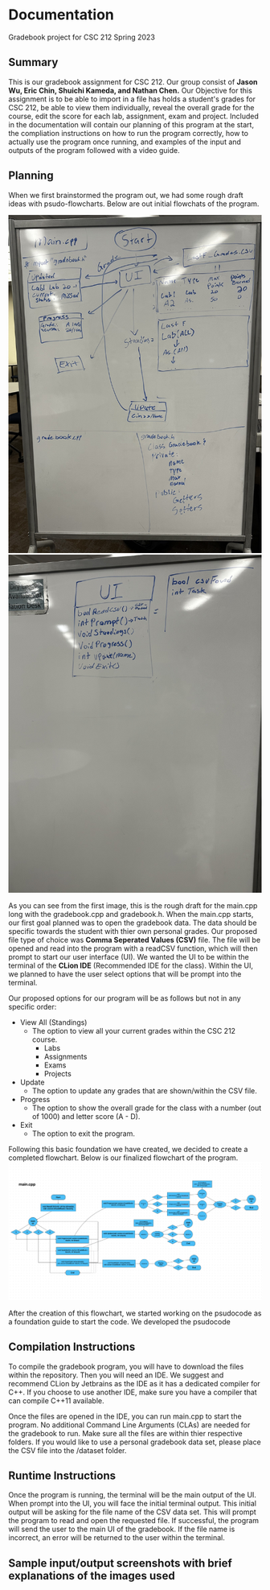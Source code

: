 
# Documentation
Gradebook project for CSC 212 Spring 2023

## Summary
This is our gradebook assignment for CSC 212. Our group consist of **Jason Wu, Eric Chin, Shuichi Kameda, and Nathan Chen.** Our Objective for this assignment is to be able to import in a file has holds a student's grades for CSC 212, be able to view them individually, reveal the overall grade for the course, edit the score for each lab, assignment, exam and project. Included in the documentation will contain our planning of this program at the start, the compliation instructions on how to run the program correctly, how to actually use the program once running, and examples of the input and outputs of the program followed with a video guide.

## Planning
When we first brainstormed the program out, we had some rough draft ideas with psudo-flowcharts.
Below are out initial flowchats of the program.

![Flowchart](/images/psudo1.png)
![Flowchart](/images/psudo2.png)

As you can see from the first image, this is the rough draft for the main.cpp long with the gradebook.cpp and gradebook.h.
When the main.cpp starts, our first goal planned was to open the gradebook data. The data should be specific towards the student with thier own personal grades. Our proposed file type of choice was **Comma Seperated Values (CSV)** file. The file will be opened and read into the program with a readCSV function, which will then prompt to start our user interface (UI). We wanted the UI to be within the terminal  of the **CLion IDE** (Recommended IDE for the class). Within the UI, we planned to have the user select options that will be prompt into the terminal. 

Our proposed options for our program will be as follows but not in any specific order: 
* View All (Standings)
	* The option to view all your current grades within the CSC 212 course.
		* Labs
		* Assignments
		* Exams
		* Projects
* Update
	* The option to update any grades that are shown/within the CSV file. 
* Progress
	* The option to show the overall grade for the class with a number (out of 1000) and letter score (A - D).
* Exit
	* The option to exit the program.

Following this basic foundation we have created, we decided to create a completed flowchart.
Below is our finalized flowchart of the program.
![Flowchart](/images/newFlowchart.png)

After the creation of this flowchart, we started working on the psudocode as a foundation guide to start the code. We developed the psudocode 

## Compilation Instructions
To compile the gradebook program, you will have to download the files within the repository. Then you will need an IDE. We suggest and recommend CLion by Jetbrains as the IDE as it has a dedicated compiler for C++. If you choose to use another IDE, make sure you have a compiler that can compile C++11 available. 

Once the files are opened in the IDE, you can run main.cpp to start the program. No additional Command Line Arguments (CLAs) are needed for the gradebook to run. Make sure all the files are within thier respective folders. If you would like to use a personal gradebook data set, please place the CSV file into the /dataset folder.

## Runtime Instructions
Once the program is running, the terminal will be the main output of the UI. When prompt into the UI, you will face the initial terminal output. This initial output will be asking for the file name of the CSV data set. This will prompt the program to read and open the requested file. If successful, the program will send the user to the main UI of the gradebook. If the file name is incorrect, an error will be returned to the user within the terminal. 

## Sample input/output screenshots with brief explanations of the images used

